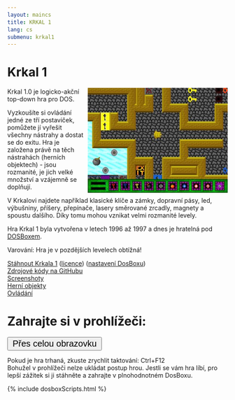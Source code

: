 ```yaml
---
layout: maincs
title: KRKAL 1
lang: cs
submenu: krkal1
---
```

# Krkal 1

<img src="/img/galerie/img/Krka1FL.jpg" style="float:right;margin-left:10px;" alt="level"/>
Krkal 1.0 je logicko-akční top-down hra pro DOS.

Vyzkoušíte si ovládání jedné ze tří postaviček, pomůžete jí vyřešit všechny nástrahy a dostat
se do exitu. Hra je založena právě na těch nástrahách (herních
objektech) - jsou rozmanité, je jich velké množství a vzájemně se doplňují.

V Krkalovi najdete například klasické klíče a zámky, dopravní pásy,
led, výbušniny, příšery, přepínače, lasery směrované zrcadly, magnety
a spoustu dalšího. Díky tomu mohou vznikat velmi rozmanité levely.

Hra Krkal 1 byla vytvořena v letech 1996 až 1997 a dnes je hratelná pod [DOSBoxem](http://www.dosbox.com/).
   
Varování: Hra je v pozdějších levelech obtížná!
 
[Stáhnout Krkala 1]({{site.data.constants.krkal1DownloadUrl}}) ([licence](/cs/download.html)) ([nastavení DosBoxu](/cs/k1dosbox.html))  
[Zdrojové kódy na GitHubu](https://github.com/HonzaMD/Krkal1)  
[Screenshoty](/cs/k1screenshots.html)  
[Herní objekty](/cs/k1objects.html)  
[Ovládání](/cs/k1controls.html)

# Zahrajte si v prohlížeči:

<div id="dosbox"></div>
<button onclick="dosbox.requestFullScreen();" style="font-size:20px;padding:2px 10px;">Přes celou obrazovku</button>

Pokud je hra trhaná, zkuste zrychlit taktování: Ctrl+F12  
Bohužel v prohlížeči nelze ukládat postup hrou. Jestli se vám hra líbí, pro lepší zážitek si ji stáhněte a zahrajte v plnohodnotném DosBoxu.
    
{% include dosboxScripts.html %}
